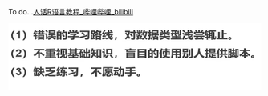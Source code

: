 To do...[人话R语言教程_哔哩哔哩_bilibili](https://www.bilibili.com/video/BV1td4y1r7mL/?spm_id_from=333.337.search-card.all.click)

![1739521506140](image/资源/1739521506140.png)
